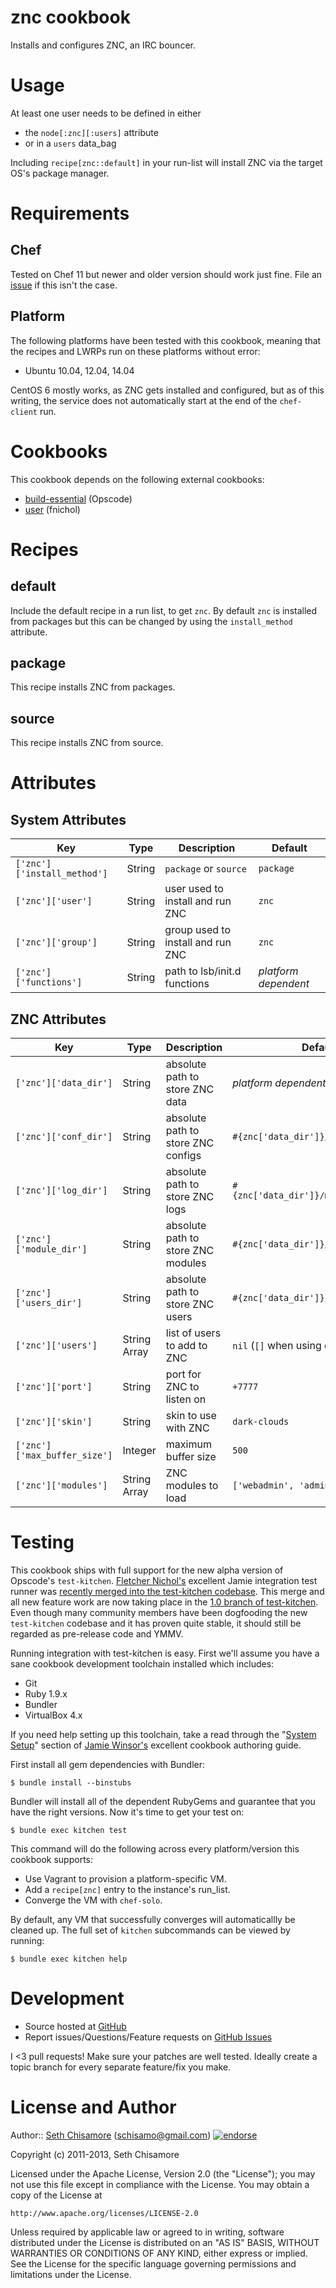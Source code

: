 znc cookbook
============

Installs and configures ZNC, an IRC bouncer.

Usage
=====

At least one user needs to be defined in either

  - the `node[:znc][:users]` attribute
  - or in a `users` data_bag

Including `recipe[znc::default]` in your run-list will install ZNC
via the target OS's package manager.

Requirements
============

## Chef

Tested on Chef 11 but newer and older version should work just fine. File an
[issue][issues] if this isn't the case.

## Platform

The following platforms have been tested with this cookbook, meaning that the
recipes and LWRPs run on these platforms without error:

* Ubuntu 10.04, 12.04, 14.04

CentOS 6 mostly works, as ZNC gets installed and configured, but as of this
writing, the service does not automatically start at the end of the
`chef-client` run.

# Cookbooks

This cookbook depends on the following external cookbooks:

* [build-essential](http://community.opscode.com/cookbooks/build-essential) (Opscode)
* [user](https://github.com/fnichol/chef-user) (fnichol)

Recipes
=======

## default

Include the default recipe in a run list, to get `znc`.  By default `znc` is installed from packages but this can be changed by using the `install_method` attribute.

## package

This recipe installs ZNC from packages.

## source

This recipe installs ZNC from source.

Attributes
==========

System Attributes
-----------------

Key                         | Type   | Description                            | Default
--------------------------- | ------ | -------------------------------------- | --------------------
`['znc']['install_method']` | String | `package` or `source`                  | `package`
`['znc']['user']`           | String | user used to install and run ZNC       | `znc`
`['znc']['group']`          | String | group used to install and run ZNC      | `znc`
`['znc']['functions']`      | String | path to lsb/init.d functions           | _platform dependent_

ZNC Attributes
--------------

Key                          | Type          | Description                        | Default
---------------------------- | ------------- | ---------------------------------- | -------------------------------------
`['znc']['data_dir']`        | String        | absolute path to store ZNC data    | _platform dependent_
`['znc']['conf_dir']`        | String        | absolute path to store ZNC configs | `#{znc['data_dir']}/configs`
`['znc']['log_dir']`         | String        | absolute path to store ZNC logs    | `#{znc['data_dir']}/moddata/adminlog`
`['znc']['module_dir']`      | String        | absolute path to store ZNC modules | `#{znc['data_dir']}/modules`
`['znc']['users_dir']`       | String        | absolute path to store ZNC users   | `#{znc['data_dir']}/users`
`['znc']['users']`           | String Array  | list of users to add to ZNC        | `nil` (`[]` when using chef-solo)
`['znc']['port']`            | String        | port for ZNC to listen on          | `+7777`
`['znc']['skin']`            | String        | skin to use with ZNC               | `dark-clouds`
`['znc']['max_buffer_size']` | Integer       | maximum buffer size                | `500`
`['znc']['modules']`         | String Array  | ZNC modules to load                | `['webadmin', 'adminlog']`

Testing
=======

This cookbook ships with full support for the new alpha version of Opscode's
`test-kitchen`. [Fletcher Nichol's](https://github.com/fnichol) excellent Jamie
integration test runner was
[recently merged into the test-kitchen codebase](http://lists.opscode.com/sympa/arc/chef-dev/2013-01/msg00038.html).
This merge and all new feature work are now taking place in the
[1.0 branch of test-kitchen](https://github.com/opscode/test-kitchen/tree/1.0).
Even though many community members have been dogfooding the new `test-kitchen`
codebase and it has proven quite stable, it should still be regarded as
pre-release code and YMMV.

Running integration with test-kitchen is easy. First we'll assume you have a
sane cookbook development toolchain installed which includes:

* Git
* Ruby 1.9.x
* Bundler
* VirtualBox 4.x

If you need help setting up this toolchain, take a read through the
"[System Setup](http://vialstudios.com/guide-authoring-cookbooks.html#system_setup)"
section of [Jamie Winsor's](https://github.com/reset) excellent cookbook
authoring guide.

First install all gem dependencies with Bundler:

```shell
$ bundle install --binstubs
```

Bundler will install all of the dependent RubyGems and guarantee that you have
the right versions. Now it's time to get your test on:

```shell
$ bundle exec kitchen test
```

This command will do the following across every platform/version this cookbook
supports:

* Use Vagrant to provision a platform-specific VM.
* Add a `recipe[znc]` entry to the instance's run_list.
* Converge the VM with `chef-solo`.

By default, any VM that successfully converges will automaticallly be cleaned
up. The full set of `kitchen` subcommands can be viewed by running:

```shell
$ bundle exec kitchen help
```

Development
===========

* Source hosted at [GitHub][repo]
* Report issues/Questions/Feature requests on [GitHub Issues][issues]

I <3 pull requests! Make sure your patches are well tested. Ideally create a
topic branch for every separate feature/fix you make.

License and Author
==================

Author:: [Seth Chisamore][schisamo] (<schisamo@gmail.com>) [![endorse](http://api.coderwall.com/schisamo/endorsecount.png)](http://coderwall.com/schisamo)

Copyright (c) 2011-2013, Seth Chisamore

Licensed under the Apache License, Version 2.0 (the "License");
you may not use this file except in compliance with the License.
You may obtain a copy of the License at

    http://www.apache.org/licenses/LICENSE-2.0

Unless required by applicable law or agreed to in writing, software
distributed under the License is distributed on an "AS IS" BASIS,
WITHOUT WARRANTIES OR CONDITIONS OF ANY KIND, either express or implied.
See the License for the specific language governing permissions and
limitations under the License.

[schisamo]:      https://github.com/schisamo
[repo]:          https://github.com/schisamo-cookbooks/znc
[issues]:        https://github.com/schisamo-cookbooks/znc/issues
